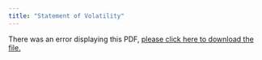 ```yaml
---
title: "Statement of Volatility"
---
```


<object data="https://www.truenas.com/docs/pdf/z-series-sov.pdf" type="application/pdf" width="95%" height="1000">
  There was an error displaying this PDF, <a href="/pdf/z-series-sov.pdf">please click here to download the file.</a>
</object>
